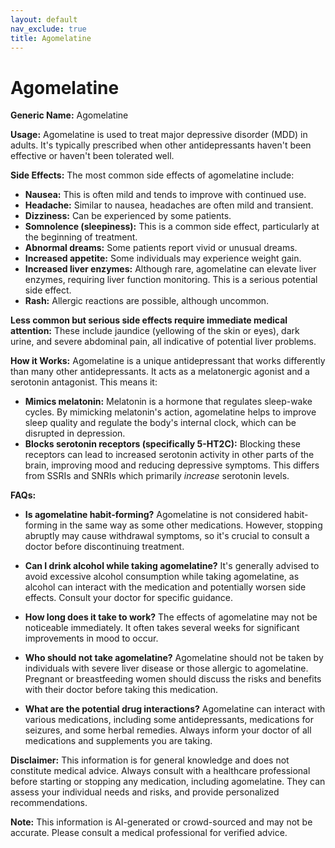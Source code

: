 ```yaml
---
layout: default
nav_exclude: true
title: Agomelatine
---
```


# Agomelatine

**Generic Name:** Agomelatine

**Usage:**  Agomelatine is used to treat major depressive disorder (MDD) in adults.  It's typically prescribed when other antidepressants haven't been effective or haven't been tolerated well.

**Side Effects:**  The most common side effects of agomelatine include:

* **Nausea:**  This is often mild and tends to improve with continued use.
* **Headache:** Similar to nausea, headaches are often mild and transient.
* **Dizziness:** Can be experienced by some patients.
* **Somnolence (sleepiness):** This is a common side effect, particularly at the beginning of treatment.
* **Abnormal dreams:**  Some patients report vivid or unusual dreams.
* **Increased appetite:** Some individuals may experience weight gain.
* **Increased liver enzymes:**  Although rare, agomelatine can elevate liver enzymes, requiring liver function monitoring.  This is a serious potential side effect.
* **Rash:** Allergic reactions are possible, although uncommon.

**Less common but serious side effects require immediate medical attention:** These include jaundice (yellowing of the skin or eyes), dark urine, and severe abdominal pain, all indicative of potential liver problems.

**How it Works:** Agomelatine is a unique antidepressant that works differently than many other antidepressants. It acts as a melatonergic agonist and a serotonin antagonist.  This means it:

* **Mimics melatonin:** Melatonin is a hormone that regulates sleep-wake cycles.  By mimicking melatonin's action, agomelatine helps to improve sleep quality and regulate the body's internal clock, which can be disrupted in depression.
* **Blocks serotonin receptors (specifically 5-HT2C):**  Blocking these receptors can lead to increased serotonin activity in other parts of the brain, improving mood and reducing depressive symptoms.  This differs from SSRIs and SNRIs which primarily *increase* serotonin levels.


**FAQs:**

* **Is agomelatine habit-forming?**  Agomelatine is not considered habit-forming in the same way as some other medications. However, stopping abruptly may cause withdrawal symptoms, so it's crucial to consult a doctor before discontinuing treatment.

* **Can I drink alcohol while taking agomelatine?**  It's generally advised to avoid excessive alcohol consumption while taking agomelatine, as alcohol can interact with the medication and potentially worsen side effects.  Consult your doctor for specific guidance.

* **How long does it take to work?**  The effects of agomelatine may not be noticeable immediately. It often takes several weeks for significant improvements in mood to occur.

* **Who should not take agomelatine?**  Agomelatine should not be taken by individuals with severe liver disease or those allergic to agomelatine.  Pregnant or breastfeeding women should discuss the risks and benefits with their doctor before taking this medication.

* **What are the potential drug interactions?** Agomelatine can interact with various medications, including some antidepressants, medications for seizures, and some herbal remedies.  Always inform your doctor of all medications and supplements you are taking.


**Disclaimer:** This information is for general knowledge and does not constitute medical advice.  Always consult with a healthcare professional before starting or stopping any medication, including agomelatine.  They can assess your individual needs and risks, and provide personalized recommendations.


**Note:** This information is AI-generated or crowd-sourced and may not be accurate. Please consult a medical professional for verified advice.